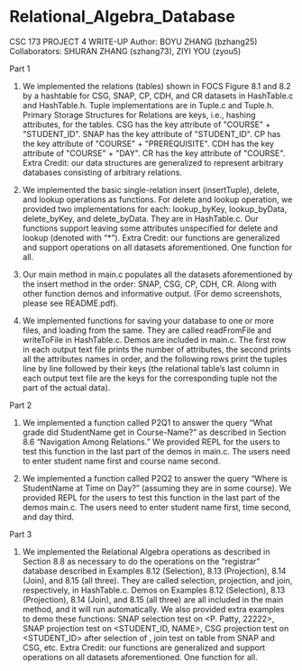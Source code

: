 # Relational_Algebra_Database
CSC 173 PROJECT 4 WRITE-UP
Author: BOYU ZHANG (bzhang25)
Collaborators: SHURAN ZHANG (szhang73), ZIYI YOU (zyou5)


Part 1


1. We implemented the relations (tables) shown in FOCS Figure 8.1 and 8.2 by a hashtable for CSG, SNAP, CP, CDH, and CR datasets in HashTable.c and HashTable.h. Tuple implementations are in Tuple.c and Tuple.h. Primary Storage Structures for Relations are keys, i.e., hashing attributes, for the tables. CSG has the key attribute of "COURSE" + "STUDENT_ID". SNAP has the key attribute of "STUDENT_ID". CP has the key attribute of "COURSE" + "PREREQUISITE". CDH has the key attribute of "COURSE" + "DAY". CR has the key attribute of "COURSE". Extra Credit: our data structures are generalized to represent arbitrary databases consisting of arbitrary relations.


1. We implemented the basic single-relation insert (insertTuple), delete, and lookup operations as functions. For delete and lookup operation, we provided two implementations for each: lookup_byKey, lookup_byData, delete_byKey, and delete_byData. They are in HashTable.c. Our functions support leaving some attributes unspecified for delete and lookup (denoted with “*”). Extra Credit: our functions are generalized and support operations on all datasets aforementioned. One function for all.


1. Our main method in main.c populates all the datasets aforementioned by the insert method in the order: SNAP, CSG, CP, CDH, CR. Along with other function demos and informative output. (For demo screenshots, please see README.pdf).


1. We implemented functions for saving your database to one or more files, and loading
from the same. They are called readFromFile and writeToFile in HashTable.c. Demos are included in main.c. The first row in each output text file prints the number of attributes, the second prints  all the attributes names in order, and the following rows print the tuples line by line followed by their keys (the relational table’s last column in each output text file are the keys for the corresponding tuple not the part of the actual data).


Part 2


   1. We implemented a function called P2Q1 to answer the query “What grade did StudentName get in Course-Name?” as described in Section 8.6 “Navigation Among Relations.” We provided REPL for the users to test this function in the last part of the demos in main.c. The users need to enter student name first and course name second.


   1. We implemented a function called P2Q2 to answer the query “Where is StudentName at Time on Day?” (assuming they are in some course). We provided REPL for the users to test this function in the last part of the demos main.c. The users need to enter student name first, time second, and day third.


Part 3


   1. We implemented the Relational Algebra operations as described in Section 8.8 as necessary to do the operations on the “registrar” database described in Examples
8.12 (Selection), 8.13 (Projection), 8.14 (Join), and 8.15 (all three). They are called selection, projection, and join, respectively, in HashTable.c. Demos on Examples
8.12 (Selection), 8.13 (Projection), 8.14 (Join), and 8.15 (all three) are all included in the main method, and it will run automatically. We also provided extra examples to demo these functions: SNAP selection test on <P. Patty, 22222>, SNAP projection test on <STUDENT_ID, NAME>, CSG projection test on <STUDENT_ID> after selection of <CS101>, join test on table from SNAP and CSG, etc. Extra Credit: our functions are generalized and support operations on all datasets aforementioned. One function for all.
